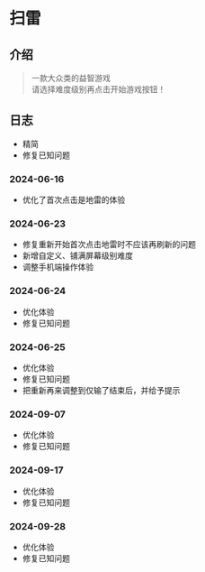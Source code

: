 # 扫雷

## 介绍

> 一款大众类的益智游戏  
> 请选择难度级别再点击开始游戏按钮！

## 日志
   - 精简
   - 修复已知问题

### 2024-06-16
   + 优化了首次点击是地雷的体验

### 2024-06-23
   + 修复重新开始首次点击地雷时不应该再刷新的问题
   + 新增自定义、铺满屏幕级别难度
   + 调整手机端操作体验

### 2024-06-24
   + 优化体验
   + 修复已知问题

### 2024-06-25
   + 优化体验
   + 修复已知问题
   + 把重新再来调整到仅输了结束后，并给予提示

### 2024-09-07
   + 优化体验
   + 修复已知问题

### 2024-09-17
   + 优化体验
   + 修复已知问题
   
### 2024-09-28
   + 优化体验
   + 修复已知问题